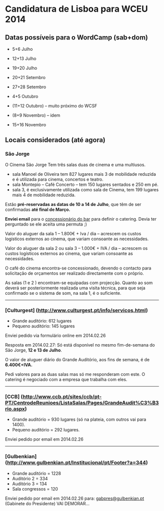 # Candidatura de Lisboa para WCEU 2014

## Datas possíveis para o WordCamp (sab+dom)

* 5+6 Julho
* 12+13 Julho
* 19+20 Julho

* 20+21 Setembro
* 27+28 Setembro

* 4+5 Outubro
* (11+12 Outubro) – muito próximo do WCSF

* (8+9 Novembro) – idem
* 15+16 Novembro


## Locais considerados (até agora)

### São Jorge
O Cinema São Jorge Tem três salas duas de cinema e uma multiusos.
* sala Manoel de Oliveira tem 827 lugares mais 3 de mobilidade reduzida e é utilizada para cinema, concertos e teatro.
* sala Montepio – Café Concerto – tem 150 lugares sentados e 250 em pé.
* sala 3, é exclusivamente utilizada como sala de Cinema, tem 199 lugares mais 4 de mobilidade reduzida.

Estão **pré-reservadas as datas de 10 a 14 de Julho**, que têm de ser confirmadas **até final de Março.**

**Enviei email** para o [concessionário do bar](http://www.hugemeal.com) para definir o catering. Devia ter perguntado se ele aceita uma permuta ;)

Valor do aluguer da sala 1 – 1.800€ + Iva / dia – acrescem os custos logísticos externos ao cinema, que variam consoante as necessidades.

Valor do aluguer da sala 2 ou sala 3 – 1.000€ + IVA / dia – acrescem os custos logísticos externos ao cinema, que variam consoante as necessidades.

O café do cinema encontra-se concessionado, devendo o contacto para solicitação de orçamentos ser realizado directamente com o próprio.

As salas (1 e 2 ) encontram-se equipadas com projecção. Quanto ao som deverá ser posteriormente realizada uma visita técnica, para que seja confirmado se o sistema de som, na sala 1, é o suficiente.

---

### [Culturgest] (http://www.culturgest.pt/info/servicos.html)
* Grande auditório: 612 lugares
* Pequeno auditório: 145 lugares

Enviei pedido via formulário online em 2014.02.26

Resposta em 2014.02.27: Só está disponível no mesmo fim-de-semana do São Jorge, **12 e 13 de Julho**.

O valor de aluguer diário do Grande Auditório, aos fins de semana, é de **6.400€+IVA.** 

Pedi valores para as duas salas mas só me responderam com este. O catering é negociado com a empresa que trabalha com eles.

---

### [CCB] (http://www.ccb.pt/sites/ccb/pt-PT/CentrodeReunioes/ListaSalas/Pages/GrandeAudit%C3%B3rio.aspx)
* Grande auditório = 930 lugares (só na plateia, com outros vai para 1400).
* Pequeno auditório = 292 lugares.

Enviei pedido por email em 2014.02.26

---

### [Gulbenkian] (http://www.gulbenkian.pt/Institucional/pt/Footer?a=344)
* Grande auditório = 1228
* Auditório 2 = 334
* Auditório 3 = 134
* Sala congressos = 120

Enviei pedido por email em 2014.02.26 para: gabpres@gulbenkian.pt (Gabinete do Presidente) VAI DEMORAR…